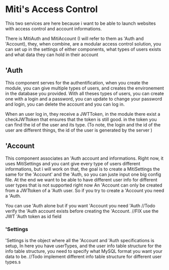 # Miti's Access Control

This two services are here because i want to be able to launch websites with access control and account informations.

There is MitiAuth and MitiAccount (I will refer to them as 'Auth and 'Account), they, when combine, are a modular
access control solution, you can set up in the settings of either components, what types of users exists and
what data they can hold in their account

## 'Auth

This component serves for the authentification, when you create the module, you can give multiple types of users, and creates the environement in the database you provided.
With all theses types of users, you can create one with a login and a password, you can update to change your password and login, you can delete the account and you can log in.

When an user log in, they receive a JWTToken, in the module there exist a checkJWTtoken that ensures that the token is still good. in the token you can find the id of the user and its type.
(To note, the login and the id of the user are different things, the id of the user is generated by the server )

## 'Account

This component associates an 'Auth account and informations.
Right now, it uses MitiSettings and you cant give every type of users different informations, but i will work on that, the goal is to create a MitiSettings the same for the 'Account' and the 'Auth, so you can juste input one big config file.
At the end we want to be able to have different user info for different user types that is not supported right now
An 'Account can only be created from a JWTtoken of a 'Auth user. So if you try to create a 'Account you need a 'Auth.

You can use 'Auth alone but if you want 'Account you need 'Auth
//Todo verify the 'Auth account exists before creating the 'Account.
//FIX use the JWT 'Auth token as id field

### 'Settings

'Settings is the object where all the 'Account and 'Auth specifications is setup,
In here you have userTypes, and the user info table structure
for the info table structure, you need to specify what MySQL format you want your data to be.
//Todo implement different info table structure for different user types.s

